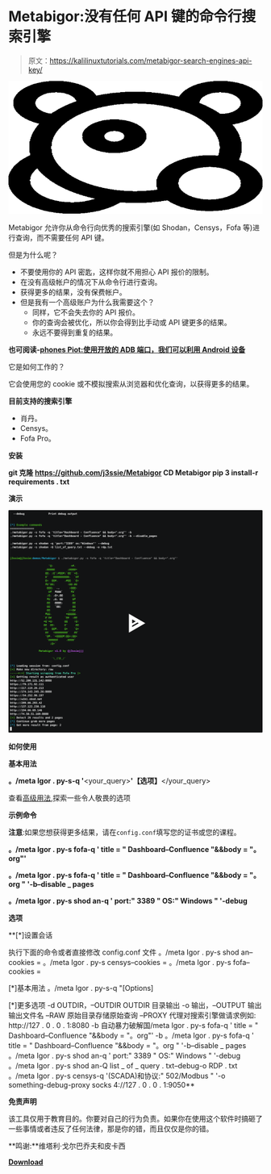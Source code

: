 # Metabigor:没有任何 API 键的命令行搜索引擎

> 原文：<https://kalilinuxtutorials.com/metabigor-search-engines-api-key/>

[![Metabigor : Command Line Search Engines Without Any API Key](img//ae0a46e2c20d537052a78764903fde96.png "Metabigor : Command Line Search Engines Without Any API Key")](https://1.bp.blogspot.com/-cdkVyvYPlCE/XPdueWnUFPI/AAAAAAAAApA/4xHof3FKGvQpw2yXuHlTWR4KLhscEpbHQCLcBGAs/s1600/68747470733a2f2f696d6167652e666c617469636f6e2e636f6d2f69636f6e732f7376672f313737342f313737343435372e737667-svg.png)

Metabigor 允许你从命令行向优秀的搜索引擎(如 Shodan，Censys，Fofa 等)进行查询，而不需要任何 API 键。

但是为什么呢？

*   不要使用你的 API 密匙，这样你就不用担心 API 报价的限制。
*   在没有高级帐户的情况下从命令行进行查询。
*   获得更多的结果，没有保费帐户。
*   但是我有一个高级账户为什么我需要这个？
    *   同样，它不会失去你的 API 报价。
    *   你的查询会被优化，所以你会得到比手动或 API 键更多的结果。
    *   永远不要得到重复的结果。

**也可阅读-[phones Piot:使用开放的 ADB 端口，我们可以利用 Android 设备](https://kalilinuxtutorials.com/phonesploit-adb-ports-exploit-andriod/)**

它是如何工作的？

它会使用您的 cookie 或不模拟搜索从浏览器和优化查询，以获得更多的结果。

**目前支持的搜索引擎**

*   肖丹。
*   Censys。
*   Fofa Pro。

**安装**

**git 克隆 https://github.com/j3ssie/Metabigor
CD Metabigor
pip 3 install-r requirements . txt**

**演示**

[![](img//3e095d366928991d57110ee687b2bc7c.png)](https://asciinema.org/a/247172)

**如何使用**

**基本用法**

**。/meta Igor . py-s-q '**<your_query>**'【选项】**</your_query>

查看[高级用法](https://github.com/j3ssie/Metabigor/wiki/Advanced-Usage),探索一些令人敬畏的选项

**示例命令**

**注意**:如果您想获得更多结果，请在`config.conf`填写您的证书或您的课程。

**。/meta Igor . py-s fofa-q ' title = " Dashboard–Confluence "&&body = "。org"'**

**。/meta Igor . py-s fofa-q ' title = " Dashboard–Confluence "&&body = "。org " '-b–disable _ pages**

**。/meta Igor . py-s shod an-q ' port:" 3389 " OS:" Windows " '-debug**

**选项**

**[*]设置会话

执行下面的命令或者直接修改 config.conf 文件
。/meta Igor . py-s shod an–cookies =
。/meta Igor . py-s censys–cookies =
。/meta Igor . py-s fofa–cookies =

[*]基本用法
。/meta Igor . py-s-q "[Options]

[*]更多选项
-d OUTDIR，–OUTDIR OUTDIR
目录输出
-o 输出，–OUTPUT 输出
输出文件名
–RAW 原始目录存储原始查询
–PROXY 代理对搜索引擎做请求例如:
http://127 . 0 . 0 . 1:8080
-b 自动暴力破解国/meta Igor . py-s fofa-q ' title = " Dashboard–Confluence "&&body = "。org"' -b
。/meta Igor . py-s fofa-q ' title = " Dashboard–Confluence "&&body = "。org " '-b–disable _ pages
。/meta Igor . py-s shod an-q ' port:" 3389 " OS:" Windows " '-debug
。/meta Igor . py-s shod an-Q list _ of _ query . txt–debug-o RDP . txt
。/meta Igor . py-s censys-q '(SCADA)和协议:" 502/Modbus " '-o something-debug-proxy socks 4://127 . 0 . 0 . 1:9050**

**免责声明**

该工具仅用于教育目的。你要对自己的行为负责。如果你在使用这个软件时搞砸了一些事情或者违反了任何法律，那是你的错，而且仅仅是你的错。

**鸣谢:**维塔利·戈尔巴乔夫和皮卡西

[**Download**](https://github.com/j3ssie/Metabigor)